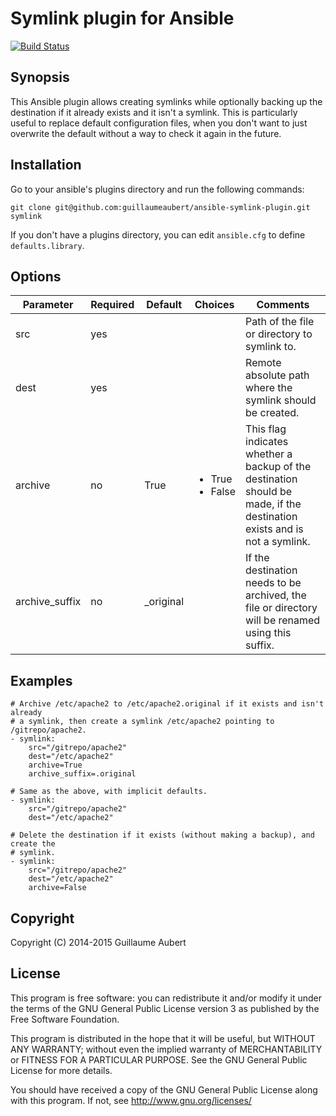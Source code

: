 Symlink plugin for Ansible
==========================

[![Build Status](https://travis-ci.org/guillaumeaubert/ansible-symlink-plugin.svg?branch=master)](https://travis-ci.org/guillaumeaubert/ansible-symlink-plugin)


Synopsis
--------

This Ansible plugin allows creating symlinks while optionally backing up the destination if it already exists and it isn't a symlink. This is particularly useful to replace default configuration files, when you don't want to just overwrite the default without a way to check it again in the future.


Installation
------------

Go to your ansible's plugins directory and run the following commands:

```
git clone git@github.com:guillaumeaubert/ansible-symlink-plugin.git symlink
```

If you don't have a plugins directory, you can edit `ansible.cfg` to define
`defaults.library`.


Options
-------

<table>
	<thead>
		<tr>
			<th>Parameter</th>
			<th>Required</th>
			<th>Default</th>
			<th>Choices</th>
			<th>Comments</th>
		</tr>
	</thead>
	<tbody>
		<tr>
			<td>src</td>
			<td>yes</td>
			<td></td>
			<td></td>
			<td>Path of the file or directory to symlink to.</td>
		</tr>
		<tr>
			<td>dest</td>
			<td>yes</td>
			<td></td>
			<td></td>
			<td>Remote absolute path where the symlink should be created.</td>
		</tr>
		<tr>
			<td>archive</td>
			<td>no</td>
			<td>True</td>
			<td>
				<ul>
					<li>True</li>
					<li>False</li>
				</ul>
			</td>
			<td>
				This flag indicates whether a backup of the destination should be made,
				if the destination exists and is not a symlink.
			</td>
		</tr>
		<tr>
			<td>archive_suffix</td>
			<td>no</td>
			<td>_original</td>
			<td></td>
			<td>
				If the destination needs to be archived, the file or directory will be
				renamed using this suffix.
			</td>
		</tr>
	</thead>
</table>


Examples
--------

```
# Archive /etc/apache2 to /etc/apache2.original if it exists and isn't already
# a symlink, then create a symlink /etc/apache2 pointing to /gitrepo/apache2.
- symlink:
    src="/gitrepo/apache2"
    dest="/etc/apache2"
    archive=True
    archive_suffix=.original

# Same as the above, with implicit defaults.
- symlink:
    src="/gitrepo/apache2"
    dest="/etc/apache2"

# Delete the destination if it exists (without making a backup), and create the
# symlink.
- symlink:
    src="/gitrepo/apache2"
    dest="/etc/apache2"
    archive=False
```


Copyright
---------

Copyright (C) 2014-2015 Guillaume Aubert


License
-------

This program is free software: you can redistribute it and/or modify it under
the terms of the GNU General Public License version 3 as published by the Free
Software Foundation.

This program is distributed in the hope that it will be useful, but WITHOUT ANY
WARRANTY; without even the implied warranty of MERCHANTABILITY or FITNESS FOR A
PARTICULAR PURPOSE. See the GNU General Public License for more details.

You should have received a copy of the GNU General Public License along with
this program. If not, see http://www.gnu.org/licenses/
